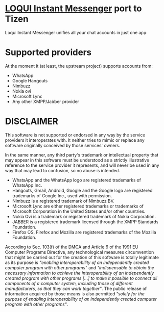 # [LOQUI Instant Messenger](https://github.com/loqui/im) port to Tizen

Loqui Instant Messenger unifies all your chat accounts in just one app

Supported providers
===
At the moment it (at least, the upstream project) supports accounts from:
 * WhatsApp
 * Google Hangouts
 * Nimbuzz
 * Nokia ovi
 * Microsoft Lync
 * Any other XMPP/Jabber provider

DISCLAIMER
===
This software is not supported or endorsed in any way by the service providers it interoperates with. It neither tries to mimic or replace any software originally conceived by those services' owners.

In the same manner, any third party's trademark or intellectual property that may appear in this software must be understood as a strictly illustrative reference to the service provider it represents, and will never be used in any way that may lead to confusion, so no abuse is intended.

* WhatsApp and the WhatsApp logo are registered trademarks of WhatsApp Inc.
* Hangouts, Gmail, Android, Google and the Google logo are registered trademarks of Google Inc., used with permission.
* Nimbuzz is a registered trademark of Nimbuzz BV.
* Microsoft Lync are either registered trademarks or trademarks of Microsoft Corporation in the United States and/or other countries.
* Nokia Ovi is a trademark or registered trademark of Nokia Corporation.
* JABBER is a registered trademark licensed through the XMPP Standards Foundation.
* Firefox OS, Firefox and Mozilla are registered trademarks of the Mozilla Foundation.

According to Sec. 103(f) of the DMCA and Article 6 of the 1991 EU Computer Programs Directive, any technological measures circumvention that might be carried out for the creation of this software is totally legitimate as its purpose is *"enabling interoperability of an independently created computer program with other programs"* and *"indispensable to obtain the necessary infor­mation to achieve the interoperability of an indepen­dently created program with other programs [...] to make it possible to connect all components of a computer system, including those of different manufacturers, so that they can work together"*. The public release of information acquired by those means is also permitted *"solely for the purpose of enabling interoperability of an independently created computer program with other programs"*.
